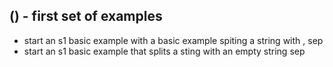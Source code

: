 
## () - first set of examples
* start an s1 basic example with a basic example spiting a string with , sep
* start an s1 basic example that splits a sting with an empty string sep